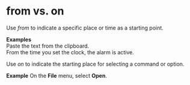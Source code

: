 # from vs. on

Use *from* to indicate a specific place or time as a starting point. 

**Examples**  
Paste the text from the clipboard.  
From the time you set the clock, the alarm is active.

Use *on* to indicate the starting place for selecting a command or option.

**Example** On the **File** menu, select **Open**.
